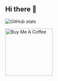 ## Hi there 👋
![GitHub stats](https://github-readme-stats.vercel.app/api?username=keytonic&theme=dark&show_icons=true)


<a href="https://www.buymeacoffee.com/drootown" target="_blank"><img src="https://cdn.buymeacoffee.com/buttons/v2/default-white.png" alt="Buy Me A Coffee" width="150" ></a>


<!--
**keytonic/keytonic** is a ✨ _special_ ✨ repository because its `README.md` (this file) appears on your GitHub profile.

Here are some ideas to get you started:

- 🔭 I’m currently working on ...
- 🌱 I’m currently learning ...
- 👯 I’m looking to collaborate on ...
- 🤔 I’m looking for help with ...
- 💬 Ask me about ...
- 📫 How to reach me: ...
- 😄 Pronouns: ...
- ⚡ Fun fact: ...
-->
